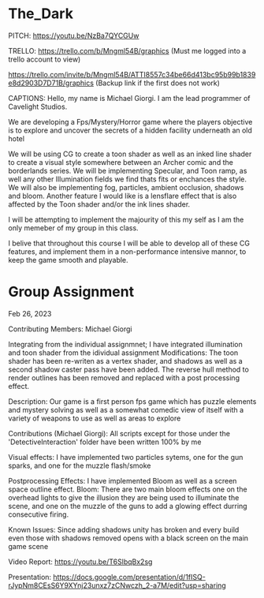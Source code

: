 # The_Dark
PITCH:
https://youtu.be/NzBa7QYCGUw

TRELLO:
https://trello.com/b/Mngml54B/graphics  (Must me logged into a trello account to view)

https://trello.com/invite/b/Mngml54B/ATTI8557c34be66d413bc95b99b1839e8d2903D7D71B/graphics  (Backup link if the first does not work)

CAPTIONS:
Hello, my name is Michael Giorgi. I am the lead programmer of Cavelight Studios. 

We are developing a Fps/Mystery/Horror game where the players objective is to explore and uncover the secrets of a hidden facility underneath an old hotel

We will be using CG to create a toon shader as well as an inked line shader to create a visual style somewhere between an Archer comic and the borderlands series. We will be implementing Specular, and Toon ramp, as well any other Illumination fields we find thats fits or enchances the style. We will also be implementing fog, particles, ambient occlusion, shadows and bloom. Another feature I would like is a lensflare effect that is also affected by the Toon shader and/or the ink lines shader.

I will be attempting to implement the majourity of this my self as I am the only memeber of my group in this class.

I belive that throughout this course I will be able to develop all of these CG features, and implement them in a non-performance intensive mannor, to keep the game smooth and playable.


# Group Assignment
Feb 26, 2023

Contributing Members: Michael Giorgi

Integrating from the individual assignmnet; I have integrated illumination and toon shader from the idividual assignment
Modifications: The toon shader has been re-writen as a vertex shader, and shadows as well as a second shadow caster pass have been added. The reverse hull method to render outlines has been removed and replaced with a post processing effect.

Description: Our game is a first person fps game which has puzzle elements and mystery solving as well as a somewhat comedic view of itself with a variety of weapons to use as well as areas to explore

Contributions (Michael Giorgi): All scripts except for those under the 'DetectiveInteraction' folder have been written 100% by me

Visual effects: I have implemented two particles sytems, one for the gun sparks, and one for the muzzle flash/smoke

Postprocessing Effects: I have implemented Bloom as well as a screen space outline effect.
Bloom: There are two main bloom effects one on the overhead lights to give the illusion they are being used to illuminate the scene, and one on the muzzle of the guns to add a glowing effect durring consecutive firing.

Known Issues: Since adding shadows unity has broken and every build even those with shadows removed opens with a black screen on the main game scene

Video Report: https://youtu.be/T6SlbqBx2sg

Presentation: https://docs.google.com/presentation/d/1fISQ-rJypNm8CEsS6Y9XYnj23unxz7zCNwczh_2-a7M/edit?usp=sharing
